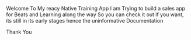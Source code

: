 Welcome To My reacy Native Training App
I am Trying to build a sales app for Beats and Learning along the way
So you can check it out if you want, its still in its early stages hence the uninformative Documentation

Thank You
